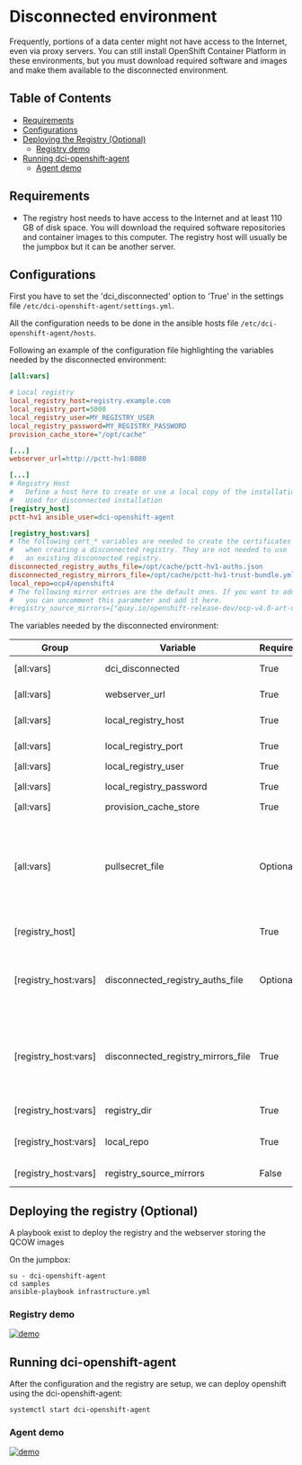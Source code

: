 # Disconnected environment

Frequently, portions of a data center might not have access to the Internet,
even via proxy servers. You can still install OpenShift Container Platform in
these environments, but you must download required software and images and make
them available to the disconnected environment.

## Table of Contents

- [Requirements](#requirements)
- [Configurations](#configurations)
- [Deploying the Registry (Optional)](#deploying-the-registry-optional)
  - [Registry demo](#registry-demo)
- [Running dci-openshift-agent](#running-dci-openshift-agent)
  - [Agent demo](#agent-demo)

## Requirements

- The registry host needs to have access to the Internet and at least 110 GB of
  disk space. You will download the required software repositories and
  container images to this computer. The registry host will usually be the
  jumpbox but it can be another server.

## Configurations

First you have to set the 'dci_disconnected' option to 'True' in the settings
file `/etc/dci-openshift-agent/settings.yml`.

All the configuration needs to be done in the ansible hosts file
`/etc/dci-openshift-agent/hosts`.

Following an example of the configuration file highlighting the variables
needed by the disconnected environment:

```INI
[all:vars]

# Local registry
local_registry_host=registry.example.com
local_registry_port=5000
local_registry_user=MY_REGISTRY_USER
local_registry_password=MY_REGISTRY_PASSWORD
provision_cache_store="/opt/cache"

[...]
webserver_url=http://pctt-hv1:8080

[...]
# Registry Host
#   Define a host here to create or use a local copy of the installation registry
#   Used for disconnected installation
[registry_host]
pctt-hv1 ansible_user=dci-openshift-agent

[registry_host:vars]
# The following cert_* variables are needed to create the certificates
#   when creating a disconnected registry. They are not needed to use
#   an existing disconnected registry.
disconnected_registry_auths_file=/opt/cache/pctt-hv1-auths.json
disconnected_registry_mirrors_file=/opt/cache/pctt-hv1-trust-bundle.yml
local_repo=ocp4/openshift4
# The following mirror entries are the default ones. If you want to add more mirror
#   you can uncomment this parameter and add it here.
#registry_source_mirrors=["quay.io/openshift-release-dev/ocp-v4.0-art-dev", "registry.svc.ci.openshift.org/ocp/release", "quay.io/openshift-release-dev/ocp-release"]
```

The variables needed by the disconnected environment:

Group                   | Variable | Required      | Type   | Description
----------------------- | -------- | ------------- | ------ |----------------------------------------------------
[all:vars] | dci_disconnected | True | Boolean | Main variable to specify this is a disconnected environment
[all:vars] | webserver_url | True | String | URL of the webserver hosting the qcow images
[all:vars] | local_registry_host | True | String | FQDN or IP for the registry server acting as a mirror
[all:vars] | local_registry_port | True | String | Listening Port for the registry server
[all:vars] | local_registry_user | True | String | Username for the registry server
[all:vars] | local_registry_password | True | String | Password of the registry user for the registry server
[all:vars] | provision_cache_store | True | String | Folder using for the caching
[all:vars] | pullsecret_file | Optional | String | Path of the file in the jumpbox with the pull secret and registry auths in json format. If not provided the content of disconnected_registry_auths_file and pullsecret variable (pulled from DCI components) will be combined to be used by all disconnected tasks.
[registry_host]         |          | True          | String | Define a host here to create or use a local registry
[registry_host:vars] | disconnected_registry_auths_file | Optional | String | File that contains extra auth tokens to include in the pull-secret. This file will be generated if it doesn't exist. And only required if pullsecret_file var not provided)
[registry_host:vars] | disconnected_registry_mirrors_file | True | String | File that contains the addition trust bundle and image content sources for the local registry. The contents of this file will be appended to the install-config.yml file. This file will be generated if it doesn't exist.
[registry_host:vars] | registry_dir | True | String | Folder where to store the openshift container images
[registry_host:vars] | local_repo | True | String | Specify the name of the repository to create in your registry
[registry_host:vars] | registry_source_mirrors | False | String | List of the mirror entries pointing to the registry_host

## Deploying the registry (Optional)

A playbook exist to deploy the registry and the webserver storing the QCOW
images

On the jumpbox:

```Shell
su - dci-openshift-agent
cd samples
ansible-playbook infrastructure.yml
```

### Registry demo

[![demo](https://asciinema.org/a/vUVI3w23OBqQaM0Ux7IDOlaiq.svg)](https://asciinema.org/a/vUVI3w23OBqQaM0Ux7IDOlaiq?autoplay=1)

## Running dci-openshift-agent

After the configuration and the registry are setup, we can deploy openshift
using the dci-openshift-agent:

```Shell
systemctl start dci-openshift-agent
```

### Agent demo

[![demo](https://asciinema.org/a/zbrwiulDWgtV2ABzJ6pK4Uez3.svg)](https://asciinema.org/a/zbrwiulDWgtV2ABzJ6pK4Uez3?autoplay=1)
